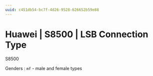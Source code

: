 ```yaml
---
uuid: c451db54-bc7f-4d26-9528-626652b59e88
---
```

# Huawei | S8500 | LSB Connection Type

S8500 

Genders
: `mf` - male and female types
